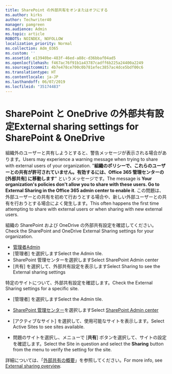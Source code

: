 ```yaml
---
title: SharePoint の外部共有をオンまたはオフにする
ms.author: kirks
author: Techwriter40
manager: pamgreen
ms.audience: Admin
ms.topic: article
ROBOTS: NOINDEX, NOFOLLOW
localization_priority: Normal
ms.collection: Adm_O365
ms.custom: ''
ms.assetid: e13940be-483f-46ed-a88c-d36bbaf04ad5
ms.openlocfilehash: f467ac76f91b1a43787cadff6b225a24400a2249
ms.sourcegitcommit: 4b7e478ce700c0b781efec3857ac4dce5bdf00c6
ms.translationtype: HT
ms.contentlocale: ja-JP
ms.lasthandoff: 06/07/2019
ms.locfileid: "35174483"
---
```

# <a name="external-sharing-settings-for-sharepoint--onedrive"></a><span data-ttu-id="0bbbd-102">SharePoint と OneDrive の外部共有設定</span><span class="sxs-lookup"><span data-stu-id="0bbbd-102">External sharing settings for SharePoint & OneDrive</span></span>

<span data-ttu-id="0bbbd-103">組織外のユーザーと共有しようとすると、警告メッセージが表示される場合があります。</span><span class="sxs-lookup"><span data-stu-id="0bbbd-103">Users may experience a warning message when trying to share with external users of your organization.</span></span> <span data-ttu-id="0bbbd-104">"**組織のポリシーで、これらのユーザーとの共有が許可されていません。有効するには、Office 365 管理センターの [外部共有] に移動します**" というメッセージです。</span><span class="sxs-lookup"><span data-stu-id="0bbbd-104">The message is **Your organization's policies don't allow you to share with these users. Go to External Sharing in the Office 365 admin center to enable it**.</span></span> <span data-ttu-id="0bbbd-105">この問題は、外部ユーザーとの共有を初めて行おうとする場合や、新しい外部ユーザーとの共有を行おうとする場合によく発生します。</span><span class="sxs-lookup"><span data-stu-id="0bbbd-105">This often happens the first time attempting to share with external users or when sharing with new external users.</span></span>

<span data-ttu-id="0bbbd-106">組織の SharePoint および OneDrive の外部共有設定を確認してください。</span><span class="sxs-lookup"><span data-stu-id="0bbbd-106">Check the SharePoint and OneDrive External Sharing settings for your organization.</span></span>

- [<span data-ttu-id="0bbbd-107">管理者</span><span class="sxs-lookup"><span data-stu-id="0bbbd-107">Admin</span></span>](https://admin.microsoft.com/AdminPortal/Home#/homepage">https://admin.microsoft.com/)
- <span data-ttu-id="0bbbd-108">[管理者] を選択します</span><span class="sxs-lookup"><span data-stu-id="0bbbd-108">Select the Admin tile.</span></span>
- <span data-ttu-id="0bbbd-109">SharePoint 管理センターを選択します</span><span class="sxs-lookup"><span data-stu-id="0bbbd-109">Select SharePoint Admin center</span></span>
- <span data-ttu-id="0bbbd-110">[共有] を選択して、外部共有設定を表示します</span><span class="sxs-lookup"><span data-stu-id="0bbbd-110">Select Sharing to see the External sharing settings</span></span>

<span data-ttu-id="0bbbd-111">特定のサイトについて、外部共有設定を確認します。</span><span class="sxs-lookup"><span data-stu-id="0bbbd-111">Check the External Sharing settings for a specific site.</span></span>

- <span data-ttu-id="0bbbd-112">[管理者] を選択します</span><span class="sxs-lookup"><span data-stu-id="0bbbd-112">Select the Admin tile.</span></span>

- <span data-ttu-id="0bbbd-113">[SharePoint 管理センター](https://admin.microsoft.com/AdminPortal/Home#/homepage">https://admin.microsoft.com/)を選択します</span><span class="sxs-lookup"><span data-stu-id="0bbbd-113">Select [SharePoint Admin center](https://admin.microsoft.com/AdminPortal/Home#/homepage">https://admin.microsoft.com/)</span></span>

- <span data-ttu-id="0bbbd-114">[アクティブなサイト] を選択して、使用可能なサイトを表示します。</span><span class="sxs-lookup"><span data-stu-id="0bbbd-114">Select Active Sites to see sites available.</span></span>
- <span data-ttu-id="0bbbd-115">問題のサイトを選択し、メニューで [**共有**] ボタンを選択して、サイトの設定を確認します。</span><span class="sxs-lookup"><span data-stu-id="0bbbd-115">Select the Site in question and select the **Sharing** button from the menu to verify the setting for the site.</span></span>

<span data-ttu-id="0bbbd-116">詳細については、「[外部共有の概要](https://docs.microsoft.com/sharepoint/external-sharing-overview)」を参照してください。</span><span class="sxs-lookup"><span data-stu-id="0bbbd-116">For more info, see [External sharing overview](https://docs.microsoft.com/sharepoint/external-sharing-overview).</span></span>